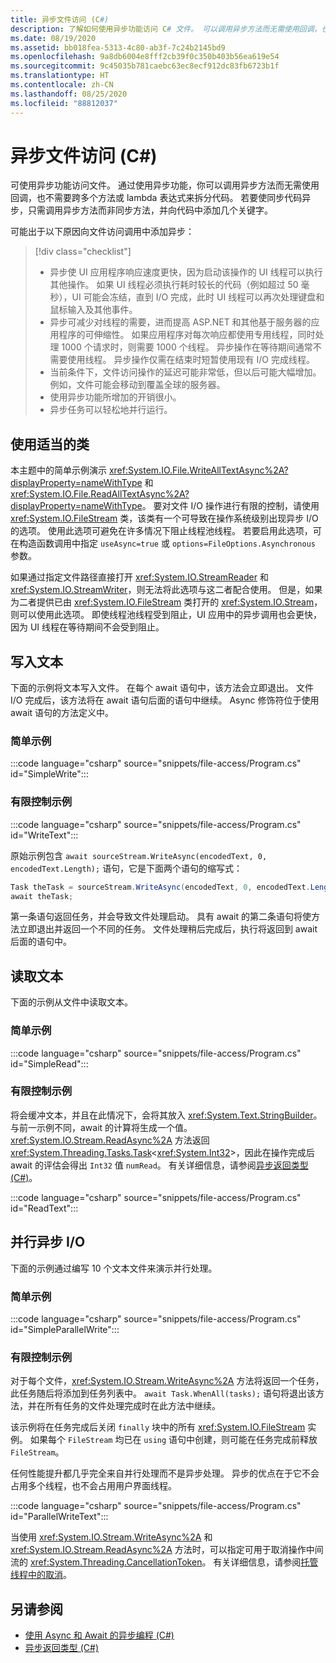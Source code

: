 ```yaml
---
title: 异步文件访问 (C#)
description: 了解如何使用异步功能访问 C# 文件。 可以调用异步方法而无需使用回调，也不需要跨方法拆分代码。
ms.date: 08/19/2020
ms.assetid: bb018fea-5313-4c80-ab3f-7c24b2145bd9
ms.openlocfilehash: 9a8db6004e8fff2cb39f0c350b403b56ea619e54
ms.sourcegitcommit: 9c45035b781caebc63ec8ecf912dc83fb6723b1f
ms.translationtype: HT
ms.contentlocale: zh-CN
ms.lasthandoff: 08/25/2020
ms.locfileid: "88812037"
---
```

# <a name="asynchronous-file-access-c"></a>异步文件访问 (C#)

可使用异步功能访问文件。 通过使用异步功能，你可以调用异步方法而无需使用回调，也不需要跨多个方法或 lambda 表达式来拆分代码。 若要使同步代码异步，只需调用异步方法而非同步方法，并向代码中添加几个关键字。

可能出于以下原因向文件访问调用中添加异步：

> [!div class="checklist"]
>
> - 异步使 UI 应用程序响应速度更快，因为启动该操作的 UI 线程可以执行其他操作。 如果 UI 线程必须执行耗时较长的代码（例如超过 50 毫秒），UI 可能会冻结，直到 I/O 完成，此时 UI 线程可以再次处理键盘和鼠标输入及其他事件。
> - 异步可减少对线程的需要，进而提高 ASP.NET 和其他基于服务器的应用程序的可伸缩性。 如果应用程序对每次响应都使用专用线程，同时处理 1000 个请求时，则需要 1000 个线程。 异步操作在等待期间通常不需要使用线程。 异步操作仅需在结束时短暂使用现有 I/O 完成线程。
> - 当前条件下，文件访问操作的延迟可能非常低，但以后可能大幅增加。 例如，文件可能会移动到覆盖全球的服务器。
> - 使用异步功能所增加的开销很小。
> - 异步任务可以轻松地并行运行。

## <a name="use-appropriate-classes"></a>使用适当的类

本主题中的简单示例演示 <xref:System.IO.File.WriteAllTextAsync%2A?displayProperty=nameWithType> 和 <xref:System.IO.File.ReadAllTextAsync%2A?displayProperty=nameWithType>。 要对文件 I/O 操作进行有限的控制，请使用 <xref:System.IO.FileStream> 类，该类有一个可导致在操作系统级别出现异步 I/O 的选项。 使用此选项可避免在许多情况下阻止线程池线程。 若要启用此选项，可在构造函数调用中指定 `useAsync=true` 或 `options=FileOptions.Asynchronous` 参数。

如果通过指定文件路径直接打开 <xref:System.IO.StreamReader> 和 <xref:System.IO.StreamWriter>，则无法将此选项与这二者配合使用。 但是，如果为二者提供已由 <xref:System.IO.FileStream> 类打开的 <xref:System.IO.Stream>，则可以使用此选项。 即使线程池线程受到阻止，UI 应用中的异步调用也会更快，因为 UI 线程在等待期间不会受到阻止。

## <a name="write-text"></a>写入文本

下面的示例将文本写入文件。 在每个 await 语句中，该方法会立即退出。 文件 I/O 完成后，该方法将在 await 语句后面的语句中继续。 Async 修饰符位于使用 await 语句的方法定义中。

### <a name="simple-example"></a>简单示例

:::code language="csharp" source="snippets/file-access/Program.cs" id="SimpleWrite":::

### <a name="finite-control-example"></a>有限控制示例

:::code language="csharp" source="snippets/file-access/Program.cs" id="WriteText":::

原始示例包含 `await sourceStream.WriteAsync(encodedText, 0, encodedText.Length);` 语句，它是下面两个语句的缩写式：

```csharp
Task theTask = sourceStream.WriteAsync(encodedText, 0, encodedText.Length);
await theTask;
```

第一条语句返回任务，并会导致文件处理启动。 具有 await 的第二条语句将使方法立即退出并返回一个不同的任务。 文件处理稍后完成后，执行将返回到 await 后面的语句中。

## <a name="read-text"></a>读取文本

下面的示例从文件中读取文本。

### <a name="simple-example"></a>简单示例

:::code language="csharp" source="snippets/file-access/Program.cs" id="SimpleRead":::

### <a name="finite-control-example"></a>有限控制示例

将会缓冲文本，并且在此情况下，会将其放入 <xref:System.Text.StringBuilder>。 与前一示例不同，await 的计算将生成一个值。 <xref:System.IO.Stream.ReadAsync%2A> 方法返回 <xref:System.Threading.Tasks.Task>\<<xref:System.Int32>>，因此在操作完成后 await 的评估会得出 `Int32` 值 `numRead`。 有关详细信息，请参阅[异步返回类型 (C#)](async-return-types.md)。

:::code language="csharp" source="snippets/file-access/Program.cs" id="ReadText":::

## <a name="parallel-asynchronous-io"></a>并行异步 I/O

下面的示例通过编写 10 个文本文件来演示并行处理。

### <a name="simple-example"></a>简单示例

:::code language="csharp" source="snippets/file-access/Program.cs" id="SimpleParallelWrite":::

### <a name="finite-control-example"></a>有限控制示例

对于每个文件，<xref:System.IO.Stream.WriteAsync%2A> 方法将返回一个任务，此任务随后将添加到任务列表中。 `await Task.WhenAll(tasks);` 语句将退出该方法，并在所有任务的文件处理完成时在此方法中继续。

该示例将在任务完成后关闭 `finally` 块中的所有 <xref:System.IO.FileStream> 实例。 如果每个 `FileStream` 均已在 `using` 语句中创建，则可能在任务完成前释放 `FileStream`。

任何性能提升都几乎完全来自并行处理而不是异步处理。 异步的优点在于它不会占用多个线程，也不会占用用户界面线程。

:::code language="csharp" source="snippets/file-access/Program.cs" id="ParallelWriteText":::

当使用 <xref:System.IO.Stream.WriteAsync%2A> 和 <xref:System.IO.Stream.ReadAsync%2A> 方法时，可以指定可用于取消操作中间流的 <xref:System.Threading.CancellationToken>。 有关详细信息，请参阅[托管线程中的取消](../../../../standard/threading/cancellation-in-managed-threads.md)。

## <a name="see-also"></a>另请参阅

- [使用 Async 和 Await 的异步编程 (C#)](index.md)
- [异步返回类型 (C#)](async-return-types.md)
